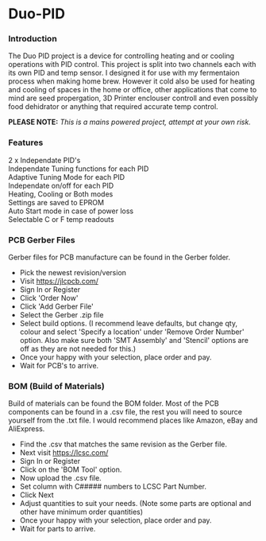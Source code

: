 # Duo-PID

### Introduction

The Duo PID project is a device for controlling heating and or cooling operations with PID control. This project is split into two channels each with its own PID and temp sensor. I designed it for use with my fermentaion process when making home brew. However it cold also be used for heating and cooling of spaces in the home or office, other applications that come to mind are seed propergation, 3D Printer enclouser controll and even possibly food dehidrator or anything that required accurate temp control.

**PLEASE NOTE:** *This is a mains powered project, attempt at your own risk.*

### Features

2 x Independate PID's<br>
Independate Tuning functions for each PID<br>
Adaptive Tuning Mode for each PID<br>
Independate on/off for each PID<br>
Heating, Cooling or Both modes<br>
Settings are saved to EPROM<br>
Auto Start mode in case of power loss<br>
Selectable C or F temp readouts<br>

### PCB Gerber Files

Gerber files for PCB manufacture can be found in the Gerber folder.

- Pick the newest revision/version
- Visit https://jlcpcb.com/
- Sign In or Register
- Click 'Order Now'
- Click 'Add Gerber File'
- Select the Gerber .zip file
- Select build options. (I recommend leave defaults, but change qty, colour and select 'Specify a location' under 'Remove Order Number' option. Also make sure both 'SMT Assembly' and 'Stencil' options are off as they are not needed for this.)
- Once your happy with your selection, place order and pay.
- Wait for PCB's to arrive.

### BOM (Build of Materials)

Build of materials can be found the BOM folder. Most of the PCB components can be found in a .csv file, the rest you will need to source yourself from the .txt file. I would recommend places like Amazon, eBay and AliExpress.

- Find the .csv that matches the same revision as the Gerber file.
- Next visit https://lcsc.com/
- Sign In or Register
- Click on the 'BOM Tool' option.
- Now upload the .csv file.
- Set column with C##### numbers to LCSC Part Number.
- Click Next
- Adjust quantities to suit your needs. (Note some parts are optional and other have minimum order quantities)
- Once your happy with your selection, place order and pay.
- Wait for parts to arrive.
